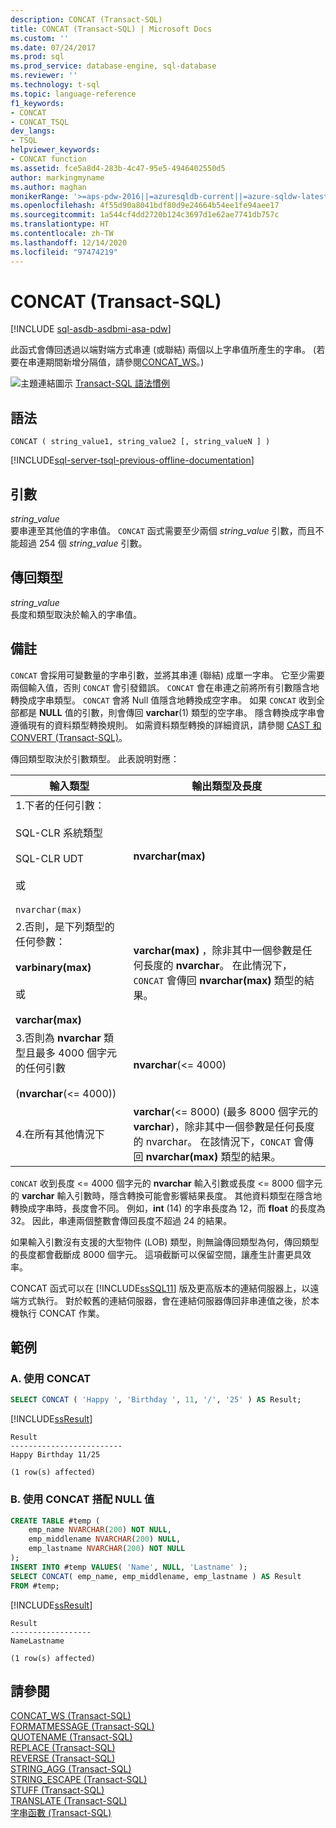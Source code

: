 ```yaml
---
description: CONCAT (Transact-SQL)
title: CONCAT (Transact-SQL) | Microsoft Docs
ms.custom: ''
ms.date: 07/24/2017
ms.prod: sql
ms.prod_service: database-engine, sql-database
ms.reviewer: ''
ms.technology: t-sql
ms.topic: language-reference
f1_keywords:
- CONCAT
- CONCAT_TSQL
dev_langs:
- TSQL
helpviewer_keywords:
- CONCAT function
ms.assetid: fce5a8d4-283b-4c47-95e5-4946402550d5
author: markingmyname
ms.author: maghan
monikerRange: '>=aps-pdw-2016||=azuresqldb-current||=azure-sqldw-latest||>=sql-server-2016||>=sql-server-linux-2017||=azuresqldb-mi-current'
ms.openlocfilehash: 4f55d90a8041bdf80d9e24664b54ee1fe94aee17
ms.sourcegitcommit: 1a544cf4dd2720b124c3697d1e62ae7741db757c
ms.translationtype: HT
ms.contentlocale: zh-TW
ms.lasthandoff: 12/14/2020
ms.locfileid: "97474219"
---
```

# <a name="concat-transact-sql"></a>CONCAT (Transact-SQL)
[!INCLUDE [sql-asdb-asdbmi-asa-pdw](../../includes/applies-to-version/sql-asdb-asdbmi-asa-pdw.md)]

此函式會傳回透過以端對端方式串連 (或聯結) 兩個以上字串值所產生的字串。 (若要在串連期間新增分隔值，請參閱[CONCAT_WS](../../t-sql/functions/concat-ws-transact-sql.md)。)
  
![主題連結圖示](../../database-engine/configure-windows/media/topic-link.gif "主題連結圖示") [Transact-SQL 語法慣例](../../t-sql/language-elements/transact-sql-syntax-conventions-transact-sql.md)
  
## <a name="syntax"></a>語法  
  
```syntaxsql
CONCAT ( string_value1, string_value2 [, string_valueN ] )  
```  
  
[!INCLUDE[sql-server-tsql-previous-offline-documentation](../../includes/sql-server-tsql-previous-offline-documentation.md)]

## <a name="arguments"></a>引數
*string_value*  
要串連至其他值的字串值。 `CONCAT` 函式需要至少兩個 *string_value* 引數，而且不能超過 254 個 *string_value* 引數。
  
## <a name="return-types"></a>傳回類型  
*string_value*  
長度和類型取決於輸入的字串值。
  
## <a name="remarks"></a>備註  
`CONCAT` 會採用可變數量的字串引數，並將其串連 (聯結) 成單一字串。 它至少需要兩個輸入值，否則 `CONCAT` 會引發錯誤。 `CONCAT` 會在串連之前將所有引數隱含地轉換成字串類型。 `CONCAT` 會將 Null 值隱含地轉換成空字串。 如果 `CONCAT` 收到全部都是 **NULL** 值的引數，則會傳回 **varchar**(1) 類型的空字串。 隱含轉換成字串會遵循現有的資料類型轉換規則。 如需資料類型轉換的詳細資訊，請參閱 [CAST 和 CONVERT &#40;Transact-SQL&#41;](../../t-sql/functions/cast-and-convert-transact-sql.md)。
  
傳回類型取決於引數類型。 此表說明對應：
  
|輸入類型|輸出類型及長度|  
|---|---|
|1.下者的任何引數：<br><br />SQL-CLR 系統類型<br><br />SQL-CLR UDT<br><br />或<br><br />`nvarchar(max)`|**nvarchar(max)**|  
|2.否則，是下列類型的任何參數：<br><br />**varbinary(max)**<br><br />或<br><br />**varchar(max)**|**varchar(max)** ，除非其中一個參數是任何長度的 **nvarchar**。 在此情況下，`CONCAT` 會傳回 **nvarchar(max)** 類型的結果。|  
|3.否則為 **nvarchar** 類型且最多 4000 個字元的任何引數<br><br />(**nvarchar**(<= 4000))|**nvarchar**(<= 4000)|  
|4.在所有其他情況下|**varchar**(<= 8000) (最多 8000 個字元的 **varchar**)，除非其中一個參數是任何長度的 nvarchar。 在該情況下，`CONCAT` 會傳回 **nvarchar(max)** 類型的結果。|  
  
`CONCAT` 收到長度 <= 4000 個字元的 **nvarchar** 輸入引數或長度 <= 8000 個字元的 **varchar** 輸入引數時，隱含轉換可能會影響結果長度。 其他資料類型在隱含地轉換成字串時，長度會不同。 例如，**int** (14) 的字串長度為 12，而 **float** 的長度為 32。 因此，串連兩個整數會傳回長度不超過 24 的結果。
  
如果輸入引數沒有支援的大型物件 (LOB) 類型，則無論傳回類型為何，傳回類型的長度都會截斷成 8000 個字元。 這項截斷可以保留空間，讓產生計畫更具效率。
  
CONCAT 函式可以在 [!INCLUDE[ssSQL11](../../includes/sssql11-md.md)] 版及更高版本的連結伺服器上，以遠端方式執行。 對於較舊的連結伺服器，會在連結伺服器傳回非串連值之後，於本機執行 CONCAT 作業。
  
## <a name="examples"></a>範例  
  
### <a name="a-using-concat"></a>A. 使用 CONCAT  
  
```sql
SELECT CONCAT ( 'Happy ', 'Birthday ', 11, '/', '25' ) AS Result;  
```  
  
[!INCLUDE[ssResult](../../includes/ssresult-md.md)]
  
```
Result  
-------------------------  
Happy Birthday 11/25  
  
(1 row(s) affected)  
```  
  
### <a name="b-using-concat-with-null-values"></a>B. 使用 CONCAT 搭配 NULL 值  
  
```sql
CREATE TABLE #temp (  
    emp_name NVARCHAR(200) NOT NULL,  
    emp_middlename NVARCHAR(200) NULL,  
    emp_lastname NVARCHAR(200) NOT NULL  
);  
INSERT INTO #temp VALUES( 'Name', NULL, 'Lastname' );  
SELECT CONCAT( emp_name, emp_middlename, emp_lastname ) AS Result  
FROM #temp;  
```  

[!INCLUDE[ssResult](../../includes/ssresult-md.md)]
  
```
Result  
------------------  
NameLastname  
  
(1 row(s) affected)  
```  
  
## <a name="see-also"></a>請參閱
 [CONCAT_WS &#40;Transact-SQL&#41;](../../t-sql/functions/concat-ws-transact-sql.md)   
 [FORMATMESSAGE &#40;Transact-SQL&#41;](../../t-sql/functions/formatmessage-transact-sql.md)  
 [QUOTENAME &#40;Transact-SQL&#41;](../../t-sql/functions/quotename-transact-sql.md)  
 [REPLACE &#40;Transact-SQL&#41;](../../t-sql/functions/replace-transact-sql.md)  
 [REVERSE &#40;Transact-SQL&#41;](../../t-sql/functions/reverse-transact-sql.md)  
 [STRING_AGG &#40;Transact-SQL&#41;](../../t-sql/functions/string-agg-transact-sql.md)  
 [STRING_ESCAPE &#40;Transact-SQL&#41;](../../t-sql/functions/string-escape-transact-sql.md)  
 [STUFF &#40;Transact-SQL&#41;](../../t-sql/functions/stuff-transact-sql.md)  
 [TRANSLATE &#40;Transact-SQL&#41;](../../t-sql/functions/translate-transact-sql.md)  
 [字串函數 &#40;Transact-SQL&#41;](../../t-sql/functions/string-functions-transact-sql.md)  
  


